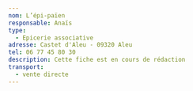 ```yaml
---
nom: L’épi-païen
responsable: Anaïs
type:
  - Epicerie associative
adresse: Castet d'Aleu - 09320 Aleu
tel: 06 77 45 80 30
description: Cette fiche est en cours de rédaction
transport:
  - vente directe
---
```

